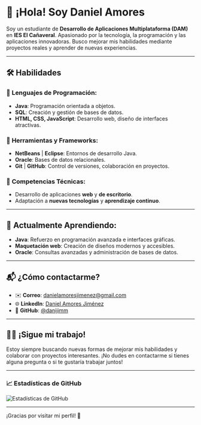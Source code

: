 # 👋 ¡Hola! Soy **Daniel Amores**

Soy un estudiante de **Desarrollo de Aplicaciones Multiplataforma (DAM)** en **IES El Cañaveral**. Apasionado por la tecnología, la programación y las aplicaciones innovadoras. Busco mejorar mis habilidades mediante proyectos reales y aprender de nuevas experiencias.

---

## 🛠 **Habilidades**

### 🔹 **Lenguajes de Programación:**
- **Java**: Programación orientada a objetos.
- **SQL**: Creación y gestión de bases de datos.
- **HTML, CSS, JavaScript**: Desarrollo web, diseño de interfaces atractivas.

### 🔹 **Herramientas y Frameworks:**
- **NetBeans** | **Eclipse**: Entornos de desarrollo Java.
- **Oracle**: Bases de datos relacionales.
- **Git** | **GitHub**: Control de versiones, colaboración en proyectos.

### 🔹 **Competencias Técnicas:**
- Desarrollo de aplicaciones **web** y **de escritorio**.
- Adaptación a **nuevas tecnologías** y **aprendizaje continuo**.

---

## 🌱 **Actualmente Aprendiendo:**
- **Java**: Refuerzo en programación avanzada e interfaces gráficas.
- **Maquetación web**: Creación de diseños modernos y accesibles.
- **Oracle**: Consultas avanzadas y administración de bases de datos.

---

## 📬 **¿Cómo contactarme?**

- ✉️ **Correo**: [danielamoresjimenez@gmail.com](mailto:danielamoresjimenez@gmail.com)
- 🌐 **LinkedIn**: [Daniel Amores Jiménez](https://www.linkedin.com/in/danielamoresjimenez)
- 🐙 **GitHub**: [@danijimm](https://github.com/danijimm)

---

## 👨‍💻 **¡Sigue mi trabajo!**

Estoy siempre buscando nuevas formas de mejorar mis habilidades y colaborar con proyectos interesantes. ¡No dudes en contactarme si tienes alguna pregunta o si te gustaría trabajar juntos!

---

### 📈 **Estadísticas de GitHub**  
![Estadísticas de GitHub](https://github-readme-stats.vercel.app/api?username=danijimm&show_icons=true&hide_title=true&hide=prs&count_private=true&theme=radica)

---

¡Gracias por visitar mi perfil! 🚀
